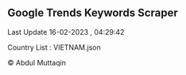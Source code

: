 

## Google Trends Keywords Scraper 
 
Last Update 16-02-2023 , 04:29:42

Country List :
VIETNAM.json



© Abdul Muttaqin 
